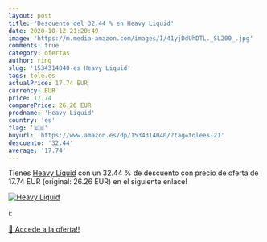 ```yaml
---
layout: post
title: 'Descuento del 32.44 % en Heavy Liquid'
date: 2020-10-12 21:20:49
image: 'https://m.media-amazon.com/images/I/41yjDdUhDTL._SL200_.jpg'
comments: true
category: ofertas
author: ring
slug: '1534314040-es Heavy Liquid'
tags: tole.es
actualPrice: 17.74 EUR
currency: EUR
price: 17.74
comparePrice: 26.26 EUR
prodname: 'Heavy Liquid'
country: 'es'
flag: '🇪🇸'
buyurl: 'https://www.amazon.es/dp/1534314040/?tag=tolees-21'
descuento: '32.44'
average: '17.74'
---
```


Tienes [Heavy Liquid](https://www.amazon.es/dp/1534314040/?tag=tolees-21) con un 32.44 % de descuento con precio de oferta de 17.74 EUR (original: 26.26 EUR) en el siguiente enlace!

[![Heavy Liquid](https://m.media-amazon.com/images/I/41yjDdUhDTL._SL200_.jpg)](https://www.amazon.es/dp/1534314040/?tag=tolees-21)

ℹ️:


[🛒 Accede a la oferta!!](https://www.amazon.es/dp/1534314040/?tag=tolees-21)
